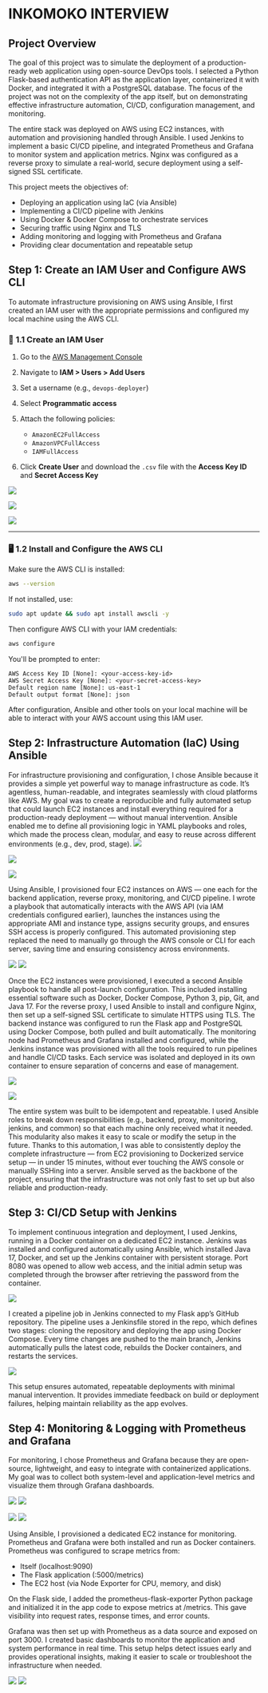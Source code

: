 # INKOMOKO INTERVIEW
## Project Overview

The goal of this project was to simulate the deployment of a production-ready web application using open-source DevOps tools. I selected a Python Flask-based authentication API as the application layer, containerized it with Docker, and integrated it with a PostgreSQL database. The focus of the project was not on the complexity of the app itself, but on demonstrating effective infrastructure automation, CI/CD, configuration management, and monitoring.

The entire stack was deployed on AWS using EC2 instances, with automation and provisioning handled through Ansible. I used Jenkins to implement a basic CI/CD pipeline, and integrated Prometheus and Grafana to monitor system and application metrics. Nginx was configured as a reverse proxy to simulate a real-world, secure deployment using a self-signed SSL certificate.

This project meets the objectives of:

  -  Deploying an application using IaC (via Ansible)
  -  Implementing a CI/CD pipeline with Jenkins
  - Using Docker & Docker Compose to orchestrate services
  - Securing traffic using Nginx and TLS
  - Adding monitoring and logging with Prometheus and Grafana
  -  Providing clear documentation and repeatable setup

## **Step 1: Create an IAM User and Configure AWS CLI**

To automate infrastructure provisioning on AWS using Ansible, I first created an IAM user with the appropriate permissions and configured my local machine using the AWS CLI.

### 🔧 **1.1 Create an IAM User**

1. Go to the [AWS Management Console](https://console.aws.amazon.com/)
2. Navigate to **IAM > Users > Add Users**
3. Set a username (e.g., `devops-deployer`)
4. Select **Programmatic access**
5. Attach the following policies:

   * `AmazonEC2FullAccess`
   * `AmazonVPCFullAccess`
   * `IAMFullAccess`
6. Click **Create User** and download the `.csv` file with the **Access Key ID** and **Secret Access Key**

![](assets/2.png)

![](assets/4.png)

![](assets/3.png)


---

### 🖥️ **1.2 Install and Configure the AWS CLI**

Make sure the AWS CLI is installed:

```bash
aws --version
```

If not installed, use:

```bash
sudo apt update && sudo apt install awscli -y
```

Then configure AWS CLI with your IAM credentials:

```bash
aws configure
```

You'll be prompted to enter:

```
AWS Access Key ID [None]: <your-access-key-id>
AWS Secret Access Key [None]: <your-secret-access-key>
Default region name [None]: us-east-1
Default output format [None]: json
```

After configuration, Ansible and other tools on your local machine will be able to interact with your AWS account using this IAM user.


## **Step 2: Infrastructure Automation (IaC) Using Ansible**

For infrastructure provisioning and configuration, I chose Ansible because it provides a simple yet powerful way to manage infrastructure as code. It’s agentless, human-readable, and integrates seamlessly with cloud platforms like AWS. My goal was to create a reproducible and fully automated setup that could launch EC2 instances and install everything required for a production-ready deployment — without manual intervention. Ansible enabled me to define all provisioning logic in YAML playbooks and roles, which made the process clean, modular, and easy to reuse across different environments (e.g., dev, prod, stage).
![](assets/5.png)

![](assets/12.png)


![](assets/8.png)

Using Ansible, I provisioned four EC2 instances on AWS — one each for the backend application, reverse proxy, monitoring, and CI/CD pipeline. I wrote a playbook that automatically interacts with the AWS API (via IAM credentials configured earlier), launches the instances using the appropriate AMI and instance type, assigns security groups, and ensures SSH access is properly configured. This automated provisioning step replaced the need to manually go through the AWS console or CLI for each server, saving time and ensuring consistency across environments.

![](assets/6.png)
![](assets/7.png)

Once the EC2 instances were provisioned, I executed a second Ansible playbook to handle all post-launch configuration. This included installing essential software such as Docker, Docker Compose, Python 3, pip, Git, and Java 17. For the reverse proxy, I used Ansible to install and configure Nginx, then set up a self-signed SSL certificate to simulate HTTPS using TLS. The backend instance was configured to run the Flask app and PostgreSQL using Docker Compose, both pulled and built automatically. The monitoring node had Prometheus and Grafana installed and configured, while the Jenkins instance was provisioned with all the tools required to run pipelines and handle CI/CD tasks. Each service was isolated and deployed in its own container to ensure separation of concerns and ease of management.

![](assets/10.png)

![](assets/9.png)

The entire system was built to be idempotent and repeatable. I used Ansible roles to break down responsibilities (e.g., backend, proxy, monitoring, jenkins, and common) so that each machine only received what it needed. This modularity also makes it easy to scale or modify the setup in the future. Thanks to this automation, I was able to consistently deploy the complete infrastructure — from EC2 provisioning to Dockerized service setup — in under 15 minutes, without ever touching the AWS console or manually SSHing into a server. Ansible served as the backbone of the project, ensuring that the infrastructure was not only fast to set up but also reliable and production-ready.


## **Step 3: CI/CD Setup with Jenkins**


To implement continuous integration and deployment, I used Jenkins, running in a Docker container on a dedicated EC2 instance. Jenkins was installed and configured automatically using Ansible, which installed Java 17, Docker, and set up the Jenkins container with persistent storage. Port 8080 was opened to allow web access, and the initial admin setup was completed through the browser after retrieving the password from the container.

![](assets/11.png)



I created a pipeline job in Jenkins connected to my Flask app’s GitHub repository. The pipeline uses a Jenkinsfile stored in the repo, which defines two stages: cloning the repository and deploying the app using Docker Compose. Every time changes are pushed to the main branch, Jenkins automatically pulls the latest code, rebuilds the Docker containers, and restarts the services.

![](assets/18.png)

This setup ensures automated, repeatable deployments with minimal manual intervention. It provides immediate feedback on build or deployment failures, helping maintain reliability as the app evolves.


## Step 4: **Monitoring & Logging with Prometheus and Grafana**

For monitoring, I chose Prometheus and Grafana because they are open-source, lightweight, and easy to integrate with containerized applications. My goal was to collect both system-level and application-level metrics and visualize them through Grafana dashboards.

![](assets/13.png)
![](assets/14.png)


![](assets/15.png)
![](assets/16.png)



Using Ansible, I provisioned a dedicated EC2 instance for monitoring. Prometheus and Grafana were both installed and run as Docker containers. Prometheus was configured to scrape metrics from:

  - Itself (localhost:9090)
  - The Flask application (<backend-private-ip>:5000/metrics)
  - The EC2 host (via Node Exporter for CPU, memory, and disk)

On the Flask side, I added the prometheus-flask-exporter Python package and initialized it in the app code to expose metrics at /metrics. This gave visibility into request rates, response times, and error counts.

Grafana was then set up with Prometheus as a data source and exposed on port 3000. I created basic dashboards to monitor the application and system performance in real time. This setup helps detect issues early and provides operational insights, making it easier to scale or troubleshoot the infrastructure when needed.

![](assets/17.png)
![](assets/19.png)

  